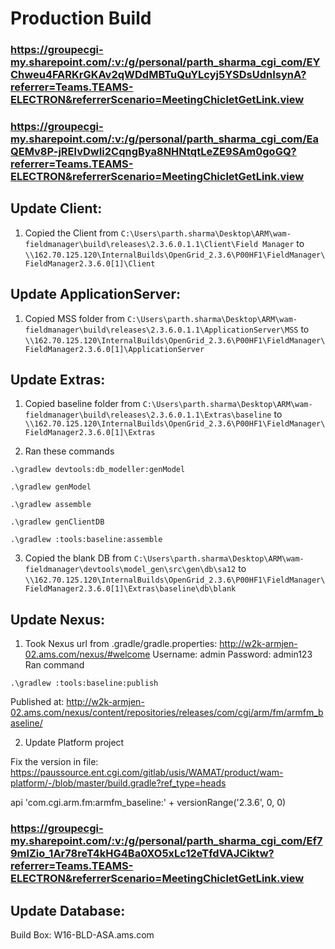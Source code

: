 # Production Build

### https://groupecgi-my.sharepoint.com/:v:/g/personal/parth_sharma_cgi_com/EYChweu4FARKrGKAv2qWDdMBTuQuYLcyj5YSDsUdnIsynA?referrer=Teams.TEAMS-ELECTRON&referrerScenario=MeetingChicletGetLink.view

### https://groupecgi-my.sharepoint.com/:v:/g/personal/parth_sharma_cgi_com/EaQEMv8P-jRElvDwIi2CqngBya8NHNtqtLeZE9SAm0goGQ?referrer=Teams.TEAMS-ELECTRON&referrerScenario=MeetingChicletGetLink.view

## Update Client: 
1. Copied the Client from ```C:\Users\parth.sharma\Desktop\ARM\wam-fieldmanager\build\releases\2.3.6.0.1.1\Client\Field Manager``` to ```\\162.70.125.120\InternalBuilds\OpenGrid_2.3.6\P00HF1\FieldManager\FieldManager2.3.6.0[1]\Client```


## Update ApplicationServer: 
1. Copied MSS folder from ```C:\Users\parth.sharma\Desktop\ARM\wam-fieldmanager\build\releases\2.3.6.0.1.1\ApplicationServer\MSS``` to ```\\162.70.125.120\InternalBuilds\OpenGrid_2.3.6\P00HF1\FieldManager\FieldManager2.3.6.0[1]\ApplicationServer```


## Update Extras: 
1. Copied baseline folder from ```C:\Users\parth.sharma\Desktop\ARM\wam-fieldmanager\build\releases\2.3.6.0.1.1\Extras\baseline``` to ```\\162.70.125.120\InternalBuilds\OpenGrid_2.3.6\P00HF1\FieldManager\FieldManager2.3.6.0[1]\Extras```

2. Ran these commands
```
.\gradlew devtools:db_modeller:genModel
 
.\gradlew genModel
 
.\gradlew assemble
 
.\gradlew genClientDB
 
.\gradlew :tools:baseline:assemble
```

3. Copied the blank DB from 
```C:\Users\parth.sharma\Desktop\ARM\wam-fieldmanager\devtools\model_gen\src\gen\db\sa12``` to ```\\162.70.125.120\InternalBuilds\OpenGrid_2.3.6\P00HF1\FieldManager\FieldManager2.3.6.0[1]\Extras\baseline\db\blank```


## Update Nexus: 
1. Took Nexus url from .gradle/gradle.properties: http://w2k-armjen-02.ams.com/nexus/#welcome
Username: admin
Password: admin123
Ran command
```
.\gradlew :tools:baseline:publish
```
Published at: http://w2k-armjen-02.ams.com/nexus/content/repositories/releases/com/cgi/arm/fm/armfm_baseline/


2. Update Platform project

Fix the version in file: https://paussource.ent.cgi.com/gitlab/usis/WAMAT/product/wam-platform/-/blob/master/build.gradle?ref_type=heads 

api 'com.cgi.arm.fm:armfm_baseline:' + versionRange('2.3.6', 0, 0)


### https://groupecgi-my.sharepoint.com/:v:/g/personal/parth_sharma_cgi_com/Ef79mlZio_1Ar78reT4kHG4Ba0XO5xLc12eTfdVAJCiktw?referrer=Teams.TEAMS-ELECTRON&referrerScenario=MeetingChicletGetLink.view


## Update Database:







Build Box: W16-BLD-ASA.ams.com

